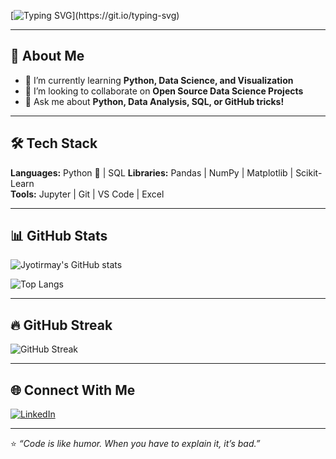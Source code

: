 <!-- Typing Animation -->
[![Typing SVG](https://readme-typing-svg.demolab.com?font=Fira+Code&size=24&pause=1000&color=00F7B2&width=435&lines=Hello!+I'm+Jyotirmay;Data+Science+Enthusiast;Python+Developer;Visulization+Explorer;💡+Passionate+about+solving+problems+with+code+and+exploring+the+world+of+AI+&+ML.)](https://git.io/typing-svg)

---

## 🚀 About Me
- 🌱 I’m currently learning **Python, Data Science, and Visualization**  
- 👯 I’m looking to collaborate on **Open Source Data Science Projects**  
- 💬 Ask me about **Python, Data Analysis, SQL, or GitHub tricks!**  

---

## 🛠 Tech Stack
**Languages:** Python 🐍 | SQL 
**Libraries:** Pandas | NumPy | Matplotlib | Scikit-Learn  
**Tools:** Jupyter | Git | VS Code | Excel  

---

## 📊 GitHub Stats
![Jyotirmay's GitHub stats](https://github-readme-stats.vercel.app/api?username=Jyotirmaycodehub&show_icons=true&theme=radical)

![Top Langs](https://github-readme-stats.vercel.app/api/top-langs/?username=Jyotirmaycodehub&layout=compact&theme=radical)

---

## 🔥 GitHub Streak
![GitHub Streak](https://streak-stats.demolab.com/?user=Jyotirmaycodehub&theme=radical)

---

## 🌐 Connect With Me
[![LinkedIn](https://img.shields.io/badge/LinkedIn-0077B5?style=for-the-badge&logo=linkedin&logoColor=white)](https://linkedin.com/in/jyotirmay-das-top)  

---

⭐ *“Code is like humor. When you have to explain it, it’s bad.”*  


